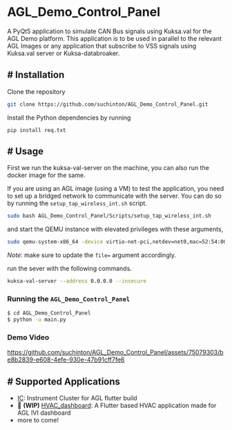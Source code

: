 # AGL_Demo_Control_Panel

A PyQt5 application to simulate CAN Bus signals using Kuksa.val for the AGL Demo platform. This application is to be used in parallel to the relevant AGL Images or any application that subscribe to VSS signals using Kuksa.val server or Kuksa-databroaker.

## # Installation

Clone the repository
```bash
git clone https://github.com/suchinton/AGL_Demo_Control_Panel.git
```
Install the Python dependencies by running
```
pip install req.txt
```

## # Usage

First we run the kuksa-val-server on the machine, you can also run the docker image for the same. 

If you are using an AGL image (using a VM) to test the application, you need to set up a bridged network to communicate with the server. You can do so by running the `setup_tap_wireless_int.sh` script.

```bash
sudo bash AGL_Demo_Control_Panel/Scripts/setup_tap_wireless_int.sh
```

and start the QEMU instance with elevated privileges with these arguments,

```bash
sudo qemu-system-x86_64 -device virtio-net-pci,netdev=net0,mac=52:54:00:12:35:02 -netdev bridge,br=br0,id=net0 -drive file=agl-cluster-demo-platform-flutter-qemux86-64.ext4,if=virtio,format=raw -usb -usbdevice tablet -device virtio-rng-pci -snapshot -vga virtio -soundhw hda -machine q35 -cpu kvm64 -cpu qemu64,+ssse3,+sse4.1,+sse4.2,+popcnt -enable-kvm -m 2048 -serial mon:vc -serial mon:stdio -serial null -kernel bzImage -append 'root=/dev/vda rw console=tty0 mem=2048M ip=dhcp oprofile.timer=1 console=ttyS0,115200n8 verbose fstab=no'
```

_Note_: make sure to update the `file=` argument accordingly.


run the sever with the following commands.

```bash
kuksa-val-server --address 0.0.0.0 --insecure
```

### Running the `AGL_Demo_Control_Panel`

```bash
$ cd AGL_Demo_Control_Panel
$ python -u main.py
```

### Demo Video

https://github.com/suchinton/AGL_Demo_Control_Panel/assets/75079303/be8b2839-e608-4efe-930e-47b91cff7fe6

## # Supported Applications

- [IC](https://github.com/aakash-s45/ic): Instrument Cluster for AGL flutter build
- 🚧 **(WIP)** [HVAC_dashboard](https://github.com/hritik-chouhan/HVAC_dashboard): A Flutter based HVAC application made for AGL IVI dashboard
- more to come!
